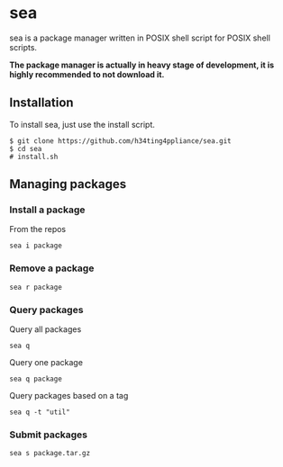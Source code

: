 # sea
sea is a package manager written in POSIX shell script for POSIX shell scripts.

**The package manager is actually in heavy stage of development, it is highly recommended to not download it.**

## Installation
To install sea, just use the install script.

```
$ git clone https://github.com/h34ting4ppliance/sea.git
$ cd sea
# install.sh
```

## Managing packages

### Install a package

From the repos
```
sea i package
```

### Remove a package

```
sea r package
```

### Query packages

Query all packages
```
sea q
```

Query one package
```
sea q package
```

Query packages based on a tag
```
sea q -t "util"
```

### Submit packages

```
sea s package.tar.gz
```
